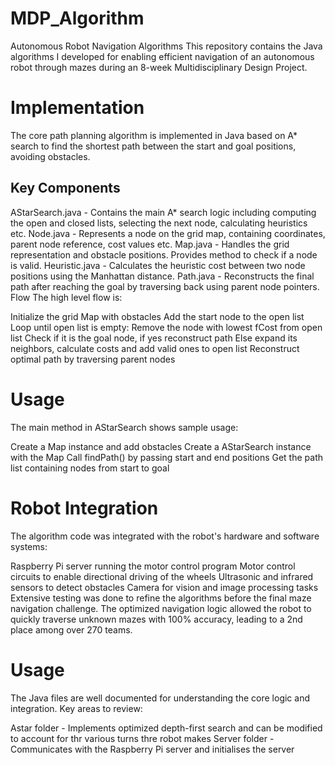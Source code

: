 # MDP_Algorithm
Autonomous Robot Navigation Algorithms
This repository contains the Java algorithms I developed for enabling efficient navigation of an autonomous robot through mazes during an 8-week Multidisciplinary Design Project.

# Implementation
The core path planning algorithm is implemented in Java based on A* search to find the shortest path between the start and goal positions, avoiding obstacles.

## Key Components
AStarSearch.java - Contains the main A* search logic including computing the open and closed lists, selecting the next node, calculating heuristics etc.
Node.java - Represents a node on the grid map, containing coordinates, parent node reference, cost values etc.
Map.java - Handles the grid representation and obstacle positions. Provides method to check if a node is valid.
Heuristic.java - Calculates the heuristic cost between two node positions using the Manhattan distance.
Path.java - Reconstructs the final path after reaching the goal by traversing back using parent node pointers.
Flow
The high level flow is:

Initialize the grid Map with obstacles
Add the start node to the open list
Loop until open list is empty:
Remove the node with lowest fCost from open list
Check if it is the goal node, if yes reconstruct path
Else expand its neighbors, calculate costs and add valid ones to open list
Reconstruct optimal path by traversing parent nodes


# Usage
The main method in AStarSearch shows sample usage:

Create a Map instance and add obstacles
Create a AStarSearch instance with the Map
Call findPath() by passing start and end positions
Get the path list containing nodes from start to goal

# Robot Integration
The algorithm code was integrated with the robot's hardware and software systems:

Raspberry Pi server running the motor control program
Motor control circuits to enable directional driving of the wheels
Ultrasonic and infrared sensors to detect obstacles
Camera for vision and image processing tasks
Extensive testing was done to refine the algorithms before the final maze navigation challenge. The optimized navigation logic allowed the robot to quickly traverse unknown mazes with 100% accuracy, leading to a 2nd place among over 270 teams.

# Usage
The Java files are well documented for understanding the core logic and integration. Key areas to review:

Astar folder - Implements optimized depth-first search and can be modified to account for thr various turns thre robot makes
Server folder - Communicates with the Raspberry Pi server and initialises the server
